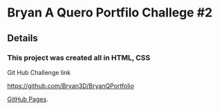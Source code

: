 # Bryan A Quero Portfilo Challege #2
## Details
### This project was created all in HTML, CSS 

Git Hub Challenge link 

https://github.com/Bryan3D/BryanQPortfolio


[GitHub Pages](https://github.com/Bryan3D/BryanQPortfolio.git).
